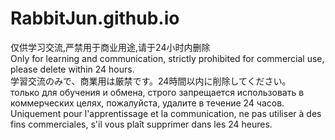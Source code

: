 # RabbitJun.github.io  
  
仅供学习交流,严禁用于商业用途,请于24小时内删除  
Only for learning and communication, strictly prohibited for commercial use, please delete within 24 hours.  
学習交流のみで、商業用は厳禁です。24時間以内に削除してください。  
только для обучения и обмена, строго запрещается использовать в коммерческих целях, пожалуйста, удалите в течение 24 часов.  
Uniquement pour l'apprentissage et la communication, ne pas utiliser à des fins commerciales, s'il vous plaît supprimer dans les 24 heures.  
